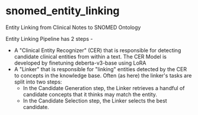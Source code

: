 # snomed_entity_linking
Entity Linking from Clinical Notes to SNOMED Ontology

Entity Linking Pipeline has 2 steps - 
* A "Clinical Entity Recognizer" (CER) that is responsible for detecting candidate clinical entities from within a text. The CER Model is developed by finetuning deberta-v3-base using LoRA
* A "Linker" that is responsible for "linking" entities detected by the CER to concepts in the knowledge base. Often (as here) the linker's tasks are split into two steps:
  * In the Candidate Generation step, the Linker retrieves a handful of candidate concepts that it thinks may match the entity.
  * In the Candidate Selection step, the Linker selects the best candidate.
